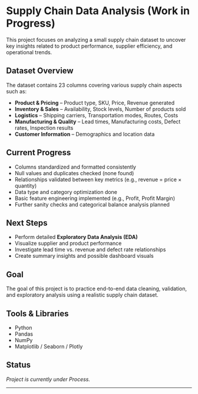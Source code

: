 # Supply Chain Data Analysis (Work in Progress)

This project focuses on analyzing a small supply chain dataset to uncover key insights related to product performance, supplier efficiency, and operational trends.

## Dataset Overview
The dataset contains 23 columns covering various supply chain aspects such as:
- **Product & Pricing** – Product type, SKU, Price, Revenue generated  
- **Inventory & Sales** – Availability, Stock levels, Number of products sold  
- **Logistics** – Shipping carriers, Transportation modes, Routes, Costs  
- **Manufacturing & Quality** – Lead times, Manufacturing costs, Defect rates, Inspection results  
- **Customer Information** – Demographics and location data  

## Current Progress
- Columns standardized and formatted consistently  
- Null values and duplicates checked (none found)  
- Relationships validated between key metrics (e.g., revenue = price × quantity)  
- Data type and category optimization done  
- Basic feature engineering implemented (e.g., Profit, Profit Margin)  
- Further sanity checks and categorical balance analysis planned  

## Next Steps
- Perform detailed **Exploratory Data Analysis (EDA)**  
- Visualize supplier and product performance  
- Investigate lead time vs. revenue and defect rate relationships  
- Create summary insights and possible dashboard visuals  

## Goal
The goal of this project is to practice end-to-end data cleaning, validation, and exploratory analysis using a realistic supply chain dataset.

## Tools & Libraries
- Python  
- Pandas  
- NumPy  
- Matplotlib / Seaborn / Plotly  

## Status
 *Project is currently under Process.*  

---

